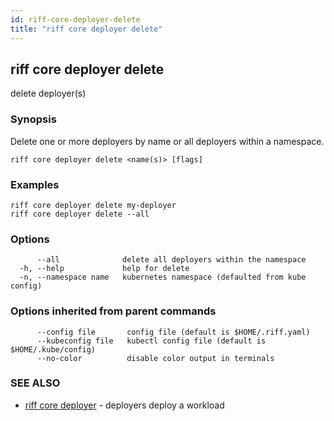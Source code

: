 ```yaml
---
id: riff-core-deployer-delete
title: "riff core deployer delete"
---
```

## riff core deployer delete

delete deployer(s)

### Synopsis

Delete one or more deployers by name or all deployers within a namespace.

```
riff core deployer delete <name(s)> [flags]
```

### Examples

```
riff core deployer delete my-deployer
riff core deployer delete --all
```

### Options

```
      --all              delete all deployers within the namespace
  -h, --help             help for delete
  -n, --namespace name   kubernetes namespace (defaulted from kube config)
```

### Options inherited from parent commands

```
      --config file       config file (default is $HOME/.riff.yaml)
      --kubeconfig file   kubectl config file (default is $HOME/.kube/config)
      --no-color          disable color output in terminals
```

### SEE ALSO

* [riff core deployer](riff_core_deployer.md)	 - deployers deploy a workload

